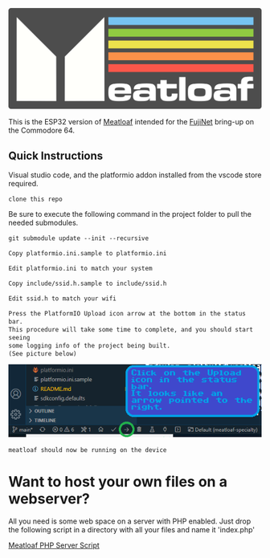 [![Meatloaf (C64/C128/VIC20/+4)](images/meatloaf.logo.png)](https://meatloaf.cc)

This is the ESP32 version of [Meatloaf](https://github.com/idolpx/meatloaf) intended for the [FujiNet](https://github.com/FujiNetWIFI/) bring-up on the Commodore 64.

## Quick Instructions

Visual studio code, and the platformio addon installed from the vscode store required.

```
clone this repo
```

Be sure to execute the following command in the project folder to pull the needed submodules.
```
git submodule update --init --recursive
```

```
Copy platformio.ini.sample to platformio.ini
```

```
Edit platformio.ini to match your system
```

```
Copy include/ssid.h.sample to include/ssid.h
```

```
Edit ssid.h to match your wifi
```


```
Press the PlatformIO Upload icon arrow at the bottom in the status bar.
This procedure will take some time to complete, and you should start seeing
some logging info of the project being built.
(See picture below)
```
![platformio_upload](/images/ml-build-1.png)

```
meatloaf should now be running on the device
```

# Want to host your own files on a webserver?

All you need is some web space on a server with PHP enabled.
Just drop the following script in a directory with all your files and name it 'index.php'

[Meatloaf PHP Server Script](https://gist.github.com/idolpx/ab8874f8396b6fa0d89cc9bab1e4dee2)




